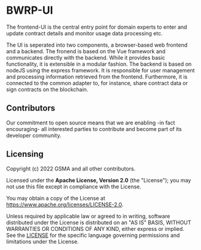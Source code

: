 # BWRP-UI

The frontend-UI is the central entry point for domain experts to enter and update contract details and monitor usage data processing etc.

The UI is seperated into two components, a browser-based web frontend and a backend.
The fronend is based on the Vue framework and communicates directly with the backend.
While it provides basic functionality, it is extensible in a modular fashion.
The backend is based on nodeJS using the express framework.
It is responsible for user management and processing information retrieved from the frontend.
Furthermore, it is connected to the common adapter to, for instance, share contract data or sign contracts on the blockchain.

## Contributors

Our commitment to open source means that we are enabling -in fact encouraging- all interested parties to contribute and become part of its developer community.

## Licensing

Copyright (c) 2022 GSMA and all other contributors.

Licensed under the **Apache License, Version 2.0** (the "License"); you may not use this file except in compliance with the License.

You may obtain a copy of the License at https://www.apache.org/licenses/LICENSE-2.0.

Unless required by applicable law or agreed to in writing, software distributed under the License is distributed on an "AS IS" BASIS, WITHOUT WARRANTIES OR CONDITIONS OF ANY KIND, either express or implied. See the [LICENSE](./LICENSE) for the specific language governing permissions and limitations under the License.
